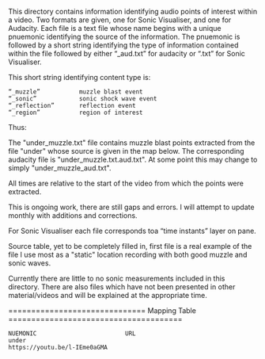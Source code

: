 
This directory contains information identifying audio points of interest within a video.  Two formats are given, one for Sonic Visualiser, and one for Audacity.  Each file is a text file whose name begins with a unique pnuemonic identifying the source of the information.  The pnuemonic is followed by a short string identifying the type of information contained within the file followed by either “_aud.txt” for audacity or “.txt” for Sonic Visualiser.

This short string identifying content type is:

	“_muzzle”		    muzzle blast event
	“_sonic”		    sonic shock wave event
	“_reflection”		reflection event
	“_region”		    region of interest

Thus:
  
  The "under_muzzle.txt" file contains muzzle blast points extracted from the file "under" whose source
  is given in the map below.  The corresponding audacity file is "under_muzzle.txt.aud.txt".  At some point this
  may change to simply "under_muzzle_aud.txt".
  
All times are relative to the start of the video from which the points were extracted.

This is ongoing work, there are still gaps and errors.  I will attempt to update monthly with additions and corrections.
  
For Sonic Visualiser each file corresponds toa “time instants” layer on pane.

Source table, yet to be completely filled in, first file is a real example of the file I use most as a "static"
location recording with both good muzzle and sonic waves.

Currently there are little to no sonic measurements included in this directory.  There are also files which have not been
presented in other material/videos and will be explained at the appropriate time.

==============================  Mapping Table ======================================

	NUEMONIC	                     URL
	under	                        
	https://youtu.be/l-IEme0aGMA
	
